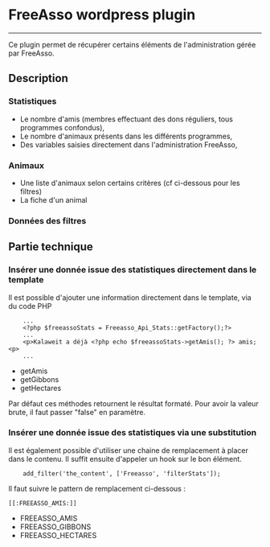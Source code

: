 # FreeAsso wordpress plugin
---

Ce plugin permet de récupérer certains éléments de l'administration gérée par FreeAsso.

## Description

### Statistiques

* Le nombre d'amis (membres effectuant des dons réguliers, tous programmes confondus),
* Le nombre d'animaux présents dans les différents programmes,
* Des variables saisies directement dans l'administration FreeAsso,

### Animaux

* Une liste d'animaux selon certains critères (cf ci-dessous pour les filtres)
* La fiche d'un animal

### Données des filtres

## Partie technique

### Insérer une donnée issue des statistiques directement dans le template

Il est possible d'ajouter une information directement dans le template, via du code PHP

```
    ...
    <?php $freeassoStats = Freeasso_Api_Stats::getFactory();?>
    ...
    <p>Kalaweit a déjà <?php echo $freeassoStats->getAmis(); ?> amis;<p>
    ...
```

* getAmis
* getGibbons
* getHectares

Par défaut ces méthodes retournent le résultat formaté. Pour avoir la valeur brute, il faut passer "false" en paramètre.

### Insérer une donnée issue des statistiques via une substitution

Il est également possible d'utiliser une chaine de remplacement à placer dans le contenu. Il suffit ensuite d'appeler un hook sur le bon élément.

```
    add_filter('the_content', ['Freeasso', 'filterStats']);
```

Il faut suivre le pattern de remplacement ci-dessous :

```
[[:FREEASSO_AMIS:]]
```
* FREEASSO_AMIS
* FREEASSO_GIBBONS
* FREEASSO_HECTARES
